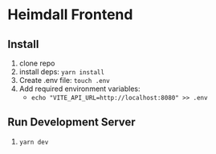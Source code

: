 # Heimdall Frontend

## Install

1. clone repo
2. install deps: `yarn install`
3. Create .env file: `touch .env`
4. Add required environment variables:
    - `echo "VITE_API_URL=http://localhost:8080" >> .env`

## Run Development Server

1. `yarn dev`
